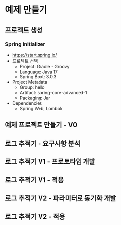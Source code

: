 # 예제 만들기

## 프로젝트 생성

### Spring initializer

* https://start.spring.io/
* 프로젝트 선택
    * Project: Gradle - Groovy
    * Language: Java 17
    * Spring Boot: 3.0.3
* Project Metadata
    * Group: hello
    * Artifact: spring-core-advanced-1
    * Packaging: Jar
* Dependencies
    * Spring Web, Lombok

## 예제 프로젝트 만들기 - V0

## 로그 추적기 - 요구사항 분석

## 로그 추적기 V1 - 프로토타입 개발

## 로그 추적기 V1 - 적용

## 로그 추적기 V2 - 파라미터로 동기화 개발

## 로그 추적기 V2 - 적용
